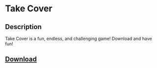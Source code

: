 # Take Cover

## Description

Take Cover is a fun, endless, and challenging game! Download and have fun!

## [Download](https://itunes.apple.com/us/app/take-cover-hide-to-survive/id1126598806?mt=8)